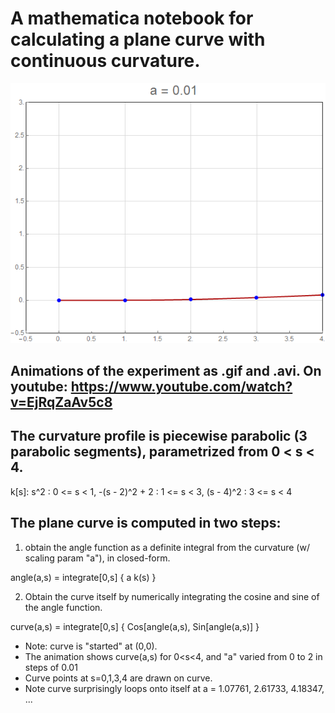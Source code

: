 # A mathematica notebook for calculating a plane curve with continuous curvature.

![animated curve](https://github.com/dan-reznik/continuous-curvature/blob/master/integrated%20curvature.gif)

##  Animations of the experiment as .gif and .avi. On youtube: https://www.youtube.com/watch?v=EjRqZaAv5c8

## The curvature profile is piecewise parabolic (3 parabolic segments), parametrized from 0 < s < 4.

k[s]:
s^2            : 0 <= s < 1,
-(s - 2)^2 + 2 : 1 <= s < 3,
(s - 4)^2      : 3 <= s < 4

## The plane curve is computed in two steps:

1. obtain the angle function as a definite integral from the curvature (w/ scaling param "a"), in closed-form.

angle(a,s) = integrate[0,s] { a k(s) }

2. Obtain the curve itself by numerically integrating the cosine and sine of the angle function.

curve(a,s) = integrate[0,s] { Cos[angle(a,s), Sin[angle(a,s)] }

* Note: curve is "started" at (0,0).
* The animation shows curve(a,s) for 0<s<4, and "a" varied from 0 to 2 in steps of 0.01
* Curve points at s=0,1,3,4 are drawn on curve.
* Note curve surprisingly loops onto itself at a = 1.07761, 2.61733, 4.18347, ...  
